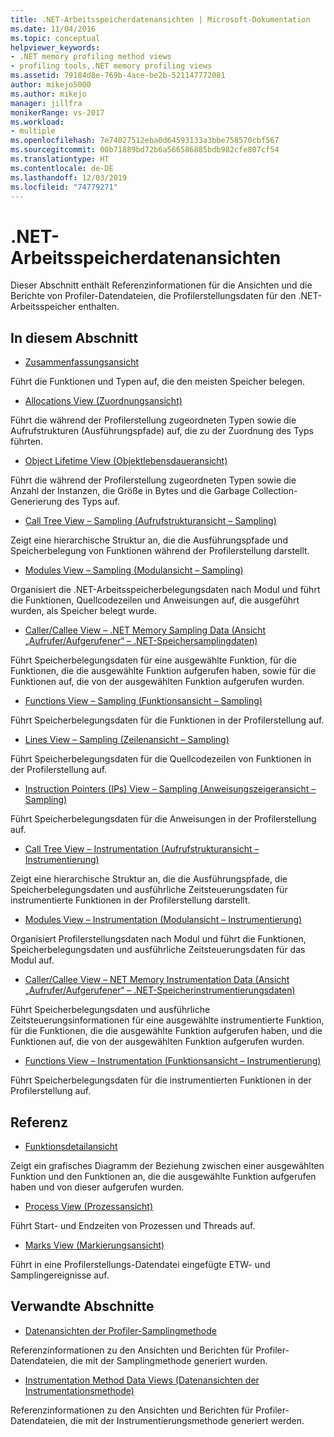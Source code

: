 ```yaml
---
title: .NET-Arbeitsspeicherdatenansichten | Microsoft-Dokumentation
ms.date: 11/04/2016
ms.topic: conceptual
helpviewer_keywords:
- .NET memory profiling method views
- profiling tools,.NET memory profiling views
ms.assetid: 79184d8e-769b-4ace-be2b-521147772081
author: mikejo5000
ms.author: mikejo
manager: jillfra
monikerRange: vs-2017
ms.workload:
- multiple
ms.openlocfilehash: 7e74027512eba0d64593133a3bbe758570cbf567
ms.sourcegitcommit: 00b71889bd72b6a566586885bdb982cfe807cf54
ms.translationtype: HT
ms.contentlocale: de-DE
ms.lasthandoff: 12/03/2019
ms.locfileid: "74779271"
---
```

# <a name="net-memory-data-views"></a>.NET-Arbeitsspeicherdatenansichten
Dieser Abschnitt enthält Referenzinformationen für die Ansichten und die Berichte von Profiler-Datendateien, die Profilerstellungsdaten für den .NET-Arbeitsspeicher enthalten.

## <a name="in-this-section"></a>In diesem Abschnitt
- [Zusammenfassungsansicht](../profiling/summary-view-dotnet-memory-data.md)

 Führt die Funktionen und Typen auf, die den meisten Speicher belegen.

- [Allocations View (Zuordnungsansicht)](../profiling/dotnet-memory-allocations-view.md)

 Führt die während der Profilerstellung zugeordneten Typen sowie die Aufrufstrukturen (Ausführungspfade) auf, die zu der Zuordnung des Typs führten.

- [Object Lifetime View (Objektlebensdaueransicht)](../profiling/object-lifetime-view.md)

 Führt die während der Profilerstellung zugeordneten Typen sowie die Anzahl der Instanzen, die Größe in Bytes und die Garbage Collection-Generierung des Typs auf.

- [Call Tree View – Sampling (Aufrufstrukturansicht – Sampling)](../profiling/call-tree-view-dotnet-memory-sampling-data.md)

 Zeigt eine hierarchische Struktur an, die die Ausführungspfade und Speicherbelegung von Funktionen während der Profilerstellung darstellt.

- [Modules View – Sampling (Modulansicht – Sampling)](../profiling/modules-view-dotnet-memory-sampling-data.md)

 Organisiert die .NET-Arbeitsspeicherbelegungsdaten nach Modul und führt die Funktionen, Quellcodezeilen und Anweisungen auf, die ausgeführt wurden, als Speicher belegt wurde.

- [Caller/Callee View – .NET Memory Sampling Data (Ansicht „Aufrufer/Aufgerufener“ – .NET-Speichersamplingdaten)](../profiling/caller-callee-view-dotnet-memory-sampling-data.md)

 Führt Speicherbelegungsdaten für eine ausgewählte Funktion, für die Funktionen, die die ausgewählte Funktion aufgerufen haben, sowie für die Funktionen auf, die von der ausgewählten Funktion aufgerufen wurden.

- [Functions View – Sampling (Funktionsansicht – Sampling)](../profiling/functions-view-dotnet-memory-sampling-data.md)

 Führt Speicherbelegungsdaten für die Funktionen in der Profilerstellung auf.

- [Lines View – Sampling (Zeilenansicht – Sampling)](../profiling/lines-view-dotnet-memory-sampling-data.md)

 Führt Speicherbelegungsdaten für die Quellcodezeilen von Funktionen in der Profilerstellung auf.

- [Instruction Pointers (IPs) View – Sampling (Anweisungszeigeransicht – Sampling)](../profiling/instruction-pointers-ips-view-dotnet-memory-sampling-data.md)

 Führt Speicherbelegungsdaten für die Anweisungen in der Profilerstellung auf.

- [Call Tree View – Instrumentation (Aufrufstrukturansicht – Instrumentierung)](../profiling/call-tree-view-dotnet-memory-instrumentation-data.md)

 Zeigt eine hierarchische Struktur an, die die Ausführungspfade, die Speicherbelegungsdaten und ausführliche Zeitsteuerungsdaten für instrumentierte Funktionen in der Profilerstellung darstellt.

- [Modules View – Instrumentation (Modulansicht – Instrumentierung)](../profiling/modules-view-dotnet-memory-instrumentation-data.md)

 Organisiert Profilerstellungsdaten nach Modul und führt die Funktionen, Speicherbelegungsdaten und ausführliche Zeitsteuerungsdaten für das Modul auf.

- [Caller/Callee View – NET Memory Instrumentation Data (Ansicht „Aufrufer/Aufgerufener“ – .NET-Speicherinstrumentierungsdaten)](../profiling/caller-callee-view-net-memory-instrumentation-data.md)

 Führt Speicherbelegungsdaten und ausführliche Zeitsteuerungsinformationen für eine ausgewählte instrumentierte Funktion, für die Funktionen, die die ausgewählte Funktion aufgerufen haben, und die Funktionen auf, die von der ausgewählten Funktion aufgerufen wurden.

- [Functions View – Instrumentation (Funktionsansicht – Instrumentierung)](../profiling/functions-view-dotnet-memory-instrumentation-data.md)

 Führt Speicherbelegungsdaten für die instrumentierten Funktionen in der Profilerstellung auf.

## <a name="reference"></a>Referenz
- [Funktionsdetailansicht](../profiling/function-details-view.md)

 Zeigt ein grafisches Diagramm der Beziehung zwischen einer ausgewählten Funktion und den Funktionen an, die die ausgewählte Funktion aufgerufen haben und von dieser aufgerufen wurden.

- [Process View (Prozessansicht)](../profiling/process-view.md)

 Führt Start- und Endzeiten von Prozessen und Threads auf.

- [Marks View (Markierungsansicht)](../profiling/marks-view.md)

 Führt in eine Profilerstellungs-Datendatei eingefügte ETW- und Samplingereignisse auf.

## <a name="related-sections"></a>Verwandte Abschnitte
- [Datenansichten der Profiler-Samplingmethode](../profiling/profiler-sampling-method-data-views.md)

 Referenzinformationen zu den Ansichten und Berichten für Profiler-Datendateien, die mit der Samplingmethode generiert wurden.

- [Instrumentation Method Data Views (Datenansichten der Instrumentationsmethode)](../profiling/instrumentation-method-data-views.md)

 Referenzinformationen zu den Ansichten und Berichten für Profiler-Datendateien, die mit der Instrumentierungsmethode generiert werden.
